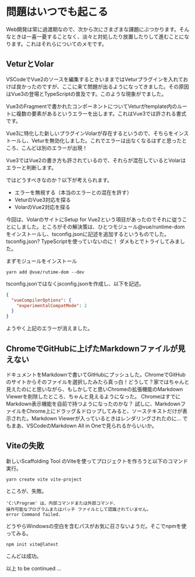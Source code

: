 # 問題はいつでも起こる

Web開発は常に過渡期なので、次から次にさまざまな課題にぶつかります。そんなときは一喜一憂することなく、淡々と対処したり放置したりして進むことになります。これはそれらについてのメモです。

## VeturとVolar

VSCodeでVue2のソースを編集するときいままではVeturプラグインを入れておけば良かったのですが、ここに来て問題が出るようになってきました。その原因はVue3の登場とTypeScriptの普及です。このような現象がでました。

Vue3のFragmentで書かれたコンポーネントについてVeturがtemplate内のルートに複数の要素があるというエラーを出します。これはVue3では許される書式です。

Vue3に特化した新しいプラグインVolarが存在するというので、そちらをインストールし、Veturを無効化しました。これでエラーは出なくなるはずと思ったところ、こんどは別のエラーが出現！

Vue3ではVue2の書き方も許されているので、それらが混在しているとVolarはエラーと判断します。

ではどうすべきなのか？以下が考えられます。

- エラーを無視する（本当のエラーとの混在を許す）
- VeturのVue3対応を探る
- VolarのVue2対応を探る
  
今回は、VolarのサイトにSetup for Vue2という項目があったのでそれに従うことにしました。ところがその解決策は、ひとつモジュール@vue/runtime-domをインストールし、tsconfig.jsonに記述を追加するというものでした。tsconfig.json? TypeScriptを使っていないのに！
ダメもとでトライしてみました。

まずモジュールをインストール

```shell
yarn add @vue/rutime-dom --dev
```
tsconfig.jsonではなくjsconfig.jsonを作成し、以下を記述。

```json
{
  "vueCompilerOptions": {
    "experimentalCompatMode": 2
  }
}
```

ようやく上記のエラーが消えました。

## ChromeでGitHubに上げたMarkdownファイルが見えない

ドキュメントをMarkdownで書いてGitHubにプッシュした。ChromeでGitHubのサイトからそのファイルを選択したみたら真っ白！どうして？家ではちゃんと見えたのにと思いながら、もしかしてと思いChromeの拡張機能のMarkdown Viewerを削除したところ、ちゃんと見えるようになった。
ChromeはすでにMarkdown表示機能を自前で持つようになったのかな？
試しに、MarkdownファイルをChrome上にドラッグ＆ドロップしてみると、ソーステキストだけが表示された。Markdown Viewerが入っているときはレンダリングされたのに... でもまあ、VSCodeのMarkdown All in Oneで見られるからいいか。

## Viteの失敗

新しいScaffolding Tool のViteを使ってプロジェクトを作ろうと以下のコマンド実行。

```shell
yarn create vite vite-project
```
ところが、失敗。
```
'C:\Program' は、内部コマンドまたは外部コマンド、
操作可能なプログラムまたはバッチ ファイルとして認識されていません。
error Command failed.
```

どうやらWindowsの空白を含むパスがお気に召さないようだ。そこでnpmを使ってみる。

```
npm init vite@latest
```

こんどは成功。

以上 to be continued ...







